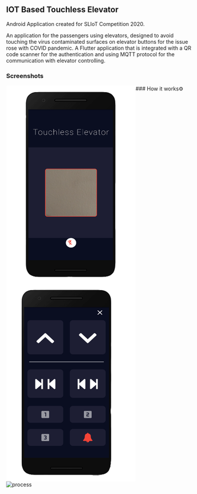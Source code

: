 ## **IOT Based Touchless Elevator**
Android Application created for SLIoT Competition 2020.

An application for the passengers using elevators, designed to avoid touching the virus contaminated surfaces on elevator buttons for the issue rose with COVID pandemic. A Flutter application that is integrated with a QR code scanner for the authentication and using MQTT protocol for the communication with elevator controlling.

### Screenshots
<p>
<img align="left" alt="start-screeen" width="350px"  src="captures/img1e.png" />
<img align="left" alt="control-screeen" width="350px"  src="captures/img2e.png" />
</p>
### How it works⚙️
<p>
<img align="left" alt="process" src="https://media.giphy.com/media/8JQ7pr7wzOFVH0XIrp/giphy.gif" width="576" height="360" />
</p>
